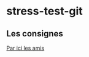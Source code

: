 # stress-test-git

## Les consignes

[Par ici les amis](https://github.com/becodeorg/LIE-Jepsen-4.27/blob/master/01-the-field/02-git/04.stress-test.md)